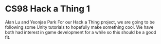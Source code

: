 # CS98 Hack a Thing 1
Alan Lu and Yeonjae Park
For our Hack a Thing project, we are going to be following some Unity tutorials to hopefully make something cool. We have both had interest in game development for a while so this should be a good fit.
